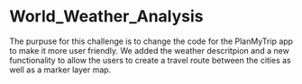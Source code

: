 # World_Weather_Analysis

The purpuse for this challenge is to change the code for the PlanMyTrip app to make it more user friendly. We added the weather descritpion and a new functionality to allow the users to create a travel route between the cities as well as a marker layer map.